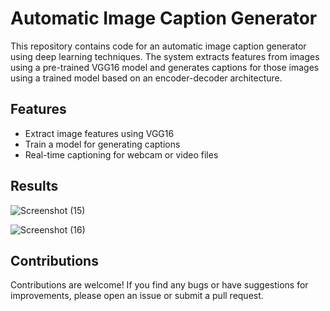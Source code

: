 # Automatic Image Caption Generator

This repository contains code for an automatic image caption generator using deep learning techniques. The system extracts features from images using a pre-trained VGG16 model and generates captions for those images using a trained model based on an encoder-decoder architecture.

## Features

- Extract image features using VGG16
- Train a model for generating captions
- Real-time captioning for webcam or video files

## Results

![Screenshot (15)](https://github.com/user-attachments/assets/c2d8923b-0437-49fc-92ca-1fdff95d2abc)

![Screenshot (16)](https://github.com/user-attachments/assets/fecbcf0f-cbf1-4c1b-b39d-adc98c1cf209)

## Contributions

Contributions are welcome! If you find any bugs or have suggestions for improvements, please open an issue or submit a pull request.


